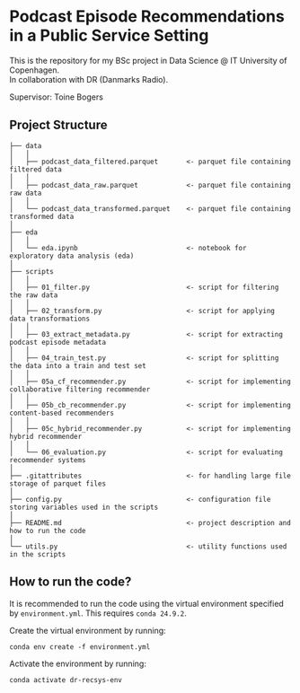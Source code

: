 # Podcast Episode Recommendations in a Public Service Setting
This is the repository for my BSc project in Data Science @ IT University of Copenhagen.  
In collaboration with DR (Danmarks Radio). 

Supervisor: Toine Bogers


## Project Structure
```
├── data                                  
│   │
│   ├── podcast_data_filtered.parquet       <- parquet file containing filtered data
│   │
│   ├── podcast_data_raw.parquet            <- parquet file containing raw data
│   │
│   └── podcast_data_transformed.parquet    <- parquet file containing transformed data
│
├── eda                                   
│   │
│   └── eda.ipynb                           <- notebook for exploratory data analysis (eda)
│
├── scripts                             
│   │
│   ├── 01_filter.py                        <- script for filtering the raw data
│   │
│   ├── 02_transform.py                     <- script for applying data transformations
│   │
│   ├── 03_extract_metadata.py              <- script for extracting podcast episode metadata
│   │
│   ├── 04_train_test.py                    <- script for splitting the data into a train and test set
│   │
│   ├── 05a_cf_recommender.py               <- script for implementing collaborative filtering recommender
│   │
│   ├── 05b_cb_recommender.py               <- script for implementing content-based recommenders
│   │
│   ├── 05c_hybrid_recommender.py           <- script for implementing hybrid recommender
│   │
│   └── 06_evaluation.py                    <- script for evaluating recommender systems
│  
├── .gitattributes                          <- for handling large file storage of parquet files
│
├── config.py                               <- configuration file storing variables used in the scripts
│  
├── README.md                               <- project description and how to run the code
│
└── utils.py                                <- utility functions used in the scripts
```

## How to run the code?
It is recommended to run the code using the virtual environment specified by `environment.yml`. This requires `conda 24.9.2`.

Create the virtual environment by running:
```
conda env create -f environment.yml
``` 

Activate the environment by running:
```
conda activate dr-recsys-env
```